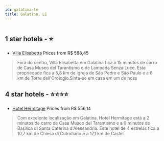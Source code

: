 ```yaml
---
id: galatina-le
title: Galatina, LE
---
```


<center><img src="https://i.travelapi.com/hotels/2000000/1460000/1458400/1458360/c86ae1f6_z.jpg" alt="" /></center>


##  1 star hotels - ⭐️

-    [Villa Elisabetta](https://us.hurb.com/hotels/galatina/villa-elisabetta-HT-ZTD4?cmp=18055) Prices from R$ 588,45
   > Fora do centro, Villa Elisabetta em Galatina fica a 15 minutos de carro de Casa Museo del Tarantismo e de Lampada Senza Luce.  Esta propriedade fica a 5,8 km de Igreja de São Pedro e São Paulo e a 6 km de Torre dell'Orologio.Sinta-se em casa em um de noss

##  4 star hotels - ⭐️⭐️⭐️⭐️

-    [Hotel Hermitage](https://us.hurb.com/hotels/galatina/hotel-hermitage-HT-0ZHM?cmp=18055) Prices from R$ 556,14
   > Com excelente localização em Galatina, Hotel Hermitage está a 2 minutos de carro de Casa Museo del Tarantismo e a 9 minutos de Basilica di Santa Caterina d'Alessandria.  Este hotel de 4 estrelas fica a 10,7 km de Chiesa di Cutrofiano e a 17,1 km de Castel

